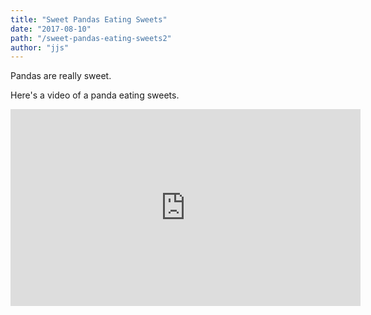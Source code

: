 ```yaml
---
title: "Sweet Pandas Eating Sweets"
date: "2017-08-10"
path: "/sweet-pandas-eating-sweets2"
author: "jjs"
---
```


Pandas are really sweet.

Here's a video of a panda eating sweets.

<iframe width="560" height="315" src="https://www.youtube.com/embed/4n0xNbfJLR8" frameborder="0" allowfullscreen></iframe>